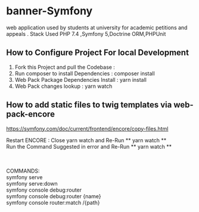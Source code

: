 # banner-Symfony

web application used by students at university for academic petitions and appeals . Stack Used PHP 7.4 ,Symfony
5,Doctrine ORM,PHPUnit

## How to Configure Project For local Development

1. Fork this Project and pull the Codebase :
   <br/>
2. Run composer to install Dependencies : composer install
   <br/>
3. Web Pack Package Dependencies Install : yarn install
   <br/>
4. Web Pack changes lookup : yarn watch
   <br/>

## How to add static files to twig templates via web-pack-encore

https://symfony.com/doc/current/frontend/encore/copy-files.html

Restart ENCORE : Close yarn watch and Re-Run ** yarn watch **
<br/>
Run the Command Suggested in error and Re-Run ** yarn watch **
<br/>
<br/>
<br/>

COMMANDS:
<br/>
symfony serve
<br/>
symfony serve:down<br/>
symfony console debug:router<br/>
symfony console debug:router {name}<br/>
symfony console router:match /{path}
